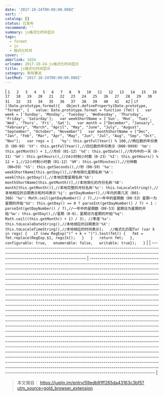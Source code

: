 ```yaml
---
date: '2017-10-24T00:00:00.000Z'
sort: ''
catalog: []
status: 已发布
recommend: ''
summary: js格式化时间显示
tags:
  - format
  - js
  - 格式化时间
cover: ''
abbrlink: 1454
urlname: 2017-10-24-js格式化时间显示
title: js格式化时间显示
category: 燕衔春泥
lastMod: '2017-10-24T00:00:00.000Z'
---
```


| `1  
2  
3  
4  
5  
6  
7  
8  
9  
10  
11  
12  
13  
14  
15  
16  
17  
18  
19  
20  
21  
22  
23  
24  
25  
26  
27  
28  
29  
30  
31  
32  
33  
34  
35  
36  
37  
38  
39  
40  
41  
42` | `if (!Date.prototype.format){  
Object.defineProperty(Date.prototype, "format", {  
        value: Date.prototype.format = function (fmt) {  
var week = ['Sunday', 'Monday', 'Tuesday', 'Wednesday', 'Thursday', 'Friday', 'Saturday'];  
var weekShortName = ['Sun', 'Mon', 'Tues', 'Wed', 'Thurs', 'Fri', 'Sat'];  
var month = ["December", "January", "February", "March", "April", "May", "June", "July", "August", "September", "October", "November"]  
var monthShortName = ["Dec", "Jan", "Feb", "Mar", "Apr", "May", "Jun", "Jul", "Aug", "Sep", "Oct", "Nov"];  
var regs = {  
'%y': this.getFullYear() % 100,//两位数的年份表示（00-99）'%Y': this.getFullYear(),//四位数的年份表示（000-9999）'%m': this.getMonth() + 1,//月份（01-12）'%d': this.getDate(),//月内中的一天（0-31）'%H': this.getHours(),//24小时制小时数（0-23）'%I': this.getHours() % 12 + 1,//12小时制小时数（01-12）'%M': this.getMinutes(),//分钟数（00=59）'%S': this.getSeconds(),//秒（00-59）'%a': weekShortName[this.getDay()],//本地简化星期名称'%A': week[this.getDay()],//本地完整星期名称'%b': monthShortName[this.getMonth()],//本地简化的月份名称'%B': month[this.getMonth()],//本地完整的月份名称'%c': this.toLocaleString(),//本地相应的日期表示和时间表示'%j': getDayNumber(),//年内的第几天（001-366）'%u': Math.ceil(getDayNumber() / 7),//一年中的星期数（00-53）星期一为星期的开始'%U': this.getDay() == 0 ? parseInt(getDayNumber() / 7) + 1 : parseInt(getDayNumber() / 7),//一年中的星期数（00-53）星期日为星期的开始'%w': this.getDay(),//星期（0-6），星期日为星期的开始"%q": Math.ceil((this.getMonth() + 1) / 3), //季度'%x': this.toLocaleDateString(),//本地相应的日期表示'%X': this.toLocaleTimeString(),//本地相应的时间表示};  
//格式化匹配for (var k in regs) {  
if (new RegExp("(" + k + ")").test(fmt)) {  
fmt = fmt.replace(RegExp.$1, regs[k]);  
}  
                }  
return fmt;  
},  
        configurable: true,  
        enumerable: false,  
        writable: true});  
}` |
| -------------------------------------------------------------------------------------------------------------------------------------------------------------------------------------------------------- | --------------------------------------------------------------------------------------------------------------------------------------------------------------------------------------------------------------------------------------------------------------------------------------------------------------------------------------------------------------------------------------------------------------------------------------------------------------------------------------------------------------------------------------------------------------------------------------------------------------------------------------------------------------------------------------------------------------------------------------------------------------------------------------------------------------------------------------------------------------------------------------------------------------------------------------------------------------------------------------------------------------------------------------------------------------------------------------------------------------------------------------------------------------------------------------------------------------------------------------------------------------------------------------------------------------------------------------------------------------------------------------------------------------------------------------------------------------------------------------------------------------------------------------------------------------------------------------------------------------------------------------------------------------------------------------------------------------------------------------------------------------------------------------------------------------------- |


> 本文摘自： https://juejin.im/entry/59edb91ff265da43163c3bf5?utm_source=gold_browser_extension

